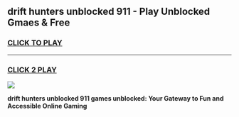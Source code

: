 
## drift hunters unblocked 911 - Play Unblocked Gmaes & Free
<h3>
<a href="https://news.freeplayer.one?title=drift_hunters_unblocked_911&ref=23F">CLICK TO PLAY</a></h3>
<hr>

<h3>
<a href="https://news.freeplayer.one?title=drift_hunters_unblocked_911&ref=23F">CLICK 2 PLAY</a>
  
</h3>

<a href="https://news.freeplayer.one?title=drift_hunters_unblocked_911&ref=23F/"><img src="https://clearcache.store/games.png"></a>


**drift hunters unblocked 911 games unblocked: Your Gateway to Fun and Accessible Online Gaming**
